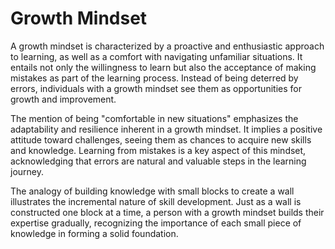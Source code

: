 # Growth Mindset

A growth mindset is characterized by a proactive and enthusiastic approach to learning, as well as a comfort with navigating unfamiliar situations. It entails not only the willingness to learn but also the acceptance of making mistakes as part of the learning process. Instead of being deterred by errors, individuals with a growth mindset see them as opportunities for growth and improvement.

The mention of being "comfortable in new situations" emphasizes the adaptability and resilience inherent in a growth mindset. It implies a positive attitude toward challenges, seeing them as chances to acquire new skills and knowledge. Learning from mistakes is a key aspect of this mindset, acknowledging that errors are natural and valuable steps in the learning journey.

The analogy of building knowledge with small blocks to create a wall illustrates the incremental nature of skill development. Just as a wall is constructed one block at a time, a person with a growth mindset builds their expertise gradually, recognizing the importance of each small piece of knowledge in forming a solid foundation.